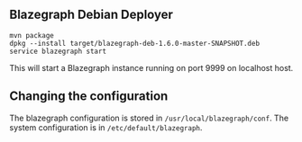 Blazegraph Debian Deployer
-----------------

```
mvn package
dpkg --install target/blazegraph-deb-1.6.0-master-SNAPSHOT.deb
service blazegraph start
```

This will start a Blazegraph instance running on port 9999 on localhost host.


Changing the configuration
-----------------

The blazegraph configuration is stored in `/usr/local/blazegraph/conf`.  The system configuration is in `/etc/default/blazegraph`.

